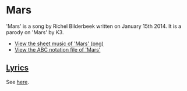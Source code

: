 # Mars

'Mars' is a song by Richel Bilderbeek
written on January 15th 2014.
It is a parody on 'Mars' by K3.

- [View the sheet music of 'Mars' (png)](61_mars.png)
- [View the ABC notation file of 'Mars'](61_mars.abc)

## [Lyrics](61_mars.txt)

See [here](61_mars.txt).
